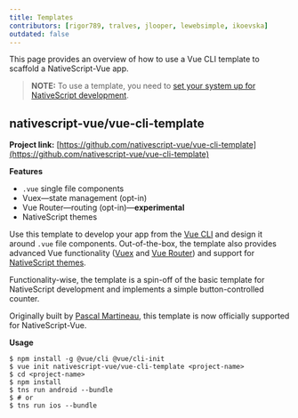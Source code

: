 ```yaml
---
title: Templates
contributors: [rigor789, tralves, jlooper, lewebsimple, ikoevska]
outdated: false
---
```


This page provides an overview of how to use a Vue CLI template to scaffold a NativeScript-Vue app.

> **NOTE:** To use a template, you need to [set your system up for NativeScript development](/en/docs/getting-started/installation).

## nativescript-vue/vue-cli-template

**Project link:** [https://github.com/nativescript-vue/vue-cli-template](https://github.com/nativescript-vue/vue-cli-template)

**Features**

-   `.vue` single file components
-   Vuex&mdash;state management (opt-in)
-   Vue Router&mdash;routing (opt-in)&mdash;**experimental**
-   NativeScript themes

Use this template to develop your app from the [Vue CLI](https://github.com/vuejs/vue-cli) and design it around `.vue` file components. Out-of-the-box, the template also provides advanced Vue functionality ([Vuex](https://vuex.vuejs.org/en/) and [Vue Router](https://github.com/vuejs/vue-router)) and support for [NativeScript themes](https://docs.nativescript.org/ui/theme).

Functionality-wise, the template is a spin-off of the basic template for NativeScript development and implements a simple button-controlled counter.

Originally built by [Pascal Martineau](https://github.com/lewebsimple/), this template is now officially supported for NativeScript-Vue.

**Usage**

```shell
$ npm install -g @vue/cli @vue/cli-init
$ vue init nativescript-vue/vue-cli-template <project-name>
$ cd <project-name>
$ npm install
$ tns run android --bundle
$ # or
$ tns run ios --bundle
```
